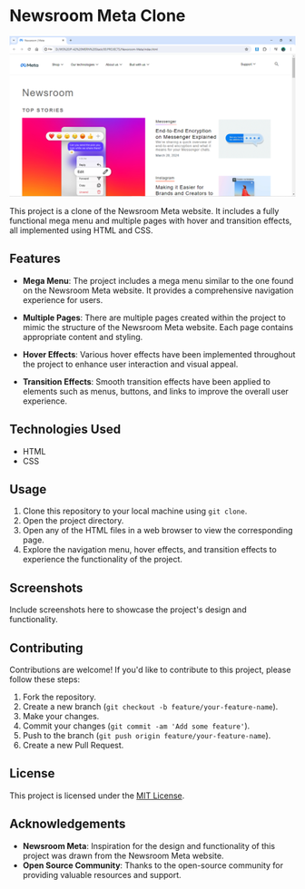 # Newsroom Meta Clone
![Myntra Clone](https://github.com/anand44xy/Newsroom-Meta/blob/master/images/Screenshot%20(66).png)

This project is a clone of the Newsroom Meta website. It includes a fully functional mega menu and multiple pages with hover and transition effects, all implemented using HTML and CSS.

## Features

- **Mega Menu**: The project includes a mega menu similar to the one found on the Newsroom Meta website. It provides a comprehensive navigation experience for users.

- **Multiple Pages**: There are multiple pages created within the project to mimic the structure of the Newsroom Meta website. Each page contains appropriate content and styling.

- **Hover Effects**: Various hover effects have been implemented throughout the project to enhance user interaction and visual appeal.

- **Transition Effects**: Smooth transition effects have been applied to elements such as menus, buttons, and links to improve the overall user experience.

## Technologies Used

- HTML
- CSS

## Usage

1. Clone this repository to your local machine using `git clone`.
2. Open the project directory.
3. Open any of the HTML files in a web browser to view the corresponding page.
4. Explore the navigation menu, hover effects, and transition effects to experience the functionality of the project.

## Screenshots

Include screenshots here to showcase the project's design and functionality.

## Contributing

Contributions are welcome! If you'd like to contribute to this project, please follow these steps:

1. Fork the repository.
2. Create a new branch (`git checkout -b feature/your-feature-name`).
3. Make your changes.
4. Commit your changes (`git commit -am 'Add some feature'`).
5. Push to the branch (`git push origin feature/your-feature-name`).
6. Create a new Pull Request.

## License

This project is licensed under the [MIT License](LICENSE).

## Acknowledgements

- **Newsroom Meta**: Inspiration for the design and functionality of this project was drawn from the Newsroom Meta website.
- **Open Source Community**: Thanks to the open-source community for providing valuable resources and support.

